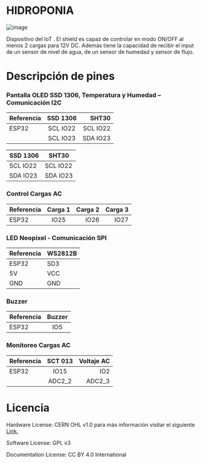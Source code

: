 # HIDROPONIA


![image](https://user-images.githubusercontent.com/68393777/171800489-6ebd88d2-d5e2-44ba-8a83-f5459466abc7.png)



Dispositivo del IoT . El shield es capaz de controlar en modo ON/OFF al menos 2 cargas para 12V DC. Además tiene la capacidad de recibir el input de un sensor de nivel de agua, de un sensor de humedad y sensor de flujo. 

# Descripción de pines 

### Pantalla OLED SSD 1306, Temperatura y Humedad – Comunicación I2C

| Referencia   | SSD 1306 | SHT30 |
| :---         |    :---: |    ---:  |
| ESP32        | SCL IO22 | SCL IO22 |
|              | SCL IO23 | SDA IO23 |


| SSD 1306 | SHT30 |
| -------- | ----- |
| SCL IO22 | SCL IO22 |
| SDA IO23 | SDA IO23 |


### Control Cargas AC 

| Referencia   | Carga 1 | Carga 2 | Carga 3 |
| :---         |    :---:|    ---: | ---:    |
| ESP32        |  IO25   |  IO26   |   IO27  |


### LED Neopixel - Comunicación SPI

| Referencia | WS2812B |
| -------- | ----- |
|  ESP32   |  SD3  |
|    5V    |  VCC  |
|   GND    |  GND  |

### Buzzer 

| Referencia   |  Buzzer | 
| :---         |   :---: |
| ESP32        |    IO5  |        

### Monitoreo Cargas AC 

| Referencia   | SCT 013  | Voltaje AC | 
| :---         |   :---:  |  ---:      |
| ESP32        |    IO15  |    IO2     |
|              |   ADC2_2 | ADC2_3     |


# Licencia
Hardware License: CERN OHL v1.0 para más información visitar el siguiente [Link.](https://ohwr.org/project/cernohl/wikis/Documents/CERN-OHL-version-1.2)

Software License: GPL v3

Documentation License: CC BY 4.0 International
